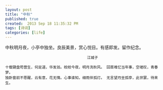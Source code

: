 ```yaml
---
layout: post
title: "中秋"
published: true
created:  2013 Sep 18 11:35:32 PM
tags: [诗词]
categories: [life]
---
```


中秋明月夜，小亭中独坐。良辰美景，赏心悦目。有感即发。留作纪念。


                                         江城子

    十载键盘苟营生，何足道，华发翁。皎皎今夜，明月洗秋风。 回首难忆当年事，空嗟叹，青春梦。
    独卧窗前不愿醒，云有意，花无情。心事谁知，细雨伴孤灯。 无言望月坐孤亭，此世罢，待来生。
